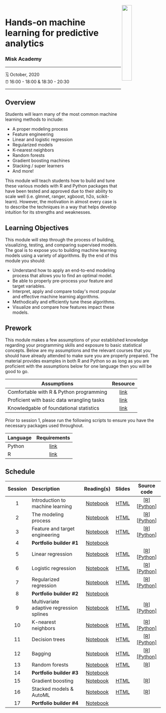 <img src="https://user-images.githubusercontent.com/6753598/86978801-c3cf3280-c14d-11ea-822a-7e65a384ed8b.png" align="right" width="25%" height="25%"/>

Hands-on machine learning for predictive analytics
================

### Misk Academy

-----

:spiral_calendar: October, 2020  
:alarm_clock:     16:00 - 18:00 & 18:30 - 20:30

-----

## Overview

Students will learn many of the most common machine learning methods to include:

-	A proper modeling process 
-	Feature engineering
-	Linear and logistic regression 
-	Regularized models 
-	K-nearest neighbors 
-	Random forests 
-	Gradient boosting machines 
-	Stacking / super learners 
-	And more!

This module will teach students how to build and tune these various models with R and Python packages that have been tested and approved due to their ability to scale well (i.e. glmnet, ranger, xgboost, h2o, scikit-learn). However, the motivation in almost every case is to describe the techniques in a way that helps develop intuition for its strengths and weaknesses. 

## Learning Objectives

This module will step through the process of building, visualizing, testing, and comparing supervised models. The goal is to expose you to building machine learning models using a variety of algorithms. By the end of this module you should:

* Understand how to apply an end-to-end modeling process that allows you to find an optimal model.
* Be able to properly pre-process your feature and target variables.
* Interpret, apply and compare today's most popular and effective machine learning algorithms.
* Methodically and efficiently tune these algorithms.
* Visualize and compare how features impact these models.

## Prework

This module makes a few assumptions of your established knowledge regarding your programming skills and exposure to basic statistical concepts. Below are my assumptions and the relevant courses that you should have already attended to make sure you are properly prepared. The material provides examples in both R and Python so as long as you are proficient with the assumptions below for one language then you will be good to go.

| Assumptions                       | Resource      
| --------------------------------- | :-------------: |
| Comfortable with R & Python programming    | [link](https://github.com/misk-data-science/misk-intro-ds) | 
| Proficient with basic data wrangling tasks    | [link](https://github.com/misk-data-science/misk-intro-ds) | 
| Knowledgable of foundational statistics    | [link](https://github.com/misk-data-science/misk-stats-foundations) |

Prior to session 1, please run the following scripts to ensure you have the necessary packages used throughout. 

| Language                       | Requirements     
| ------------------------------ | :-------------: |
| Python    | [link]() | 
| R    | [link](https://github.com/misk-data-science/misk-homl/blob/master/materials/R/00-setup.Rmd) | 

## Schedule


| Session       | Description                          | Reading(s)    | Slides        | Source code             
| :-----------: | :----------------------------------- | :-----------: | :-----------: | :-----------: |
| 1             | Introduction to machine learning     | [Notebook](https://misk-data-science.github.io/misk-homl/docs/notebooks/01-introduction.html)  | [HTML](https://misk-data-science.github.io/misk-homl/docs/01-introduction-slides.html)  | [[R]](https://github.com/misk-data-science/misk-homl/blob/master/materials/R/01-introduction.Rmd) [[Python](https://github.com/misk-data-science/misk-homl/blob/master/materials/Python/01-introduction.ipynb)]  |
| 2             | The modeling process                 | [Notebook](https://misk-data-science.github.io/misk-homl/docs/notebooks/02-modeling-process.html)  | [HTML](https://misk-data-science.github.io/misk-homl/docs/02-modeling-process-slides.html)  | [[R](https://github.com/misk-data-science/misk-homl/blob/master/materials/R/02-modeling-process.Rmd)] [[Python](https://github.com/misk-data-science/misk-homl/blob/master/materials/Python/02-modeling-process.ipynb)]  |
| 3             | Feature and target engineering       | [Notebook](https://misk-data-science.github.io/misk-homl/docs/notebooks/03-engineering.html)  | [HTML](https://misk-data-science.github.io/misk-homl/docs/03-engineering-slides.html)  | [[R](https://github.com/misk-data-science/misk-homl/blob/master/materials/R/03-feature-engineering.Rmd)] [[Python](https://github.com/misk-data-science/misk-homl/blob/master/materials/Python/03-engineering.ipynb)] |
| 4             | __Portfolio builder #1__               | [Notebook](https://misk-data-science.github.io/misk-homl/docs/99x1-portfolio-builder.html)  |   |  |
| 5             | Linear regression                    | [Notebook](https://misk-data-science.github.io/misk-homl/docs/notebooks/04-linear-regression.html)  | [HTML](https://misk-data-science.github.io/misk-homl/docs/04-linear-regression-slides.html)  | [[R](https://github.com/misk-data-science/misk-homl/blob/master/materials/R/04-linear-regression.Rmd)] [[Python](https://github.com/misk-data-science/misk-homl/blob/master/materials/Python/04-linear-regression.ipynb)] |
| 6             | Logistic regression                  | [Notebook](https://misk-data-science.github.io/misk-homl/docs/notebooks/05-logistic-regression.html)  | [HTML](https://misk-data-science.github.io/misk-homl/docs/05-logistic-regression-slides.html) | [[R](https://github.com/misk-data-science/misk-homl/blob/master/materials/R/05-logistic-regression.Rmd)] [[Python]](https://github.com/misk-data-science/misk-homl/blob/master/materials/Python/05-logistic-regression.ipynb) |
| 7             | Regularized regression               | [Notebook](https://misk-data-science.github.io/misk-homl/docs/notebooks/06-regularized-regression.html)  | [HTML](https://misk-data-science.github.io/misk-homl/docs/06-regularized-regression-slides.html) | [[R](https://github.com/misk-data-science/misk-homl/blob/master/materials/R/06-regularized-regression.Rmd)] [[Python]](https://github.com/misk-data-science/misk-homl/blob/master/materials/Python/06-regularized-regression.ipynb) |
| 8             | __Portfolio builder #2__               | [Notebook](https://misk-data-science.github.io/misk-homl/docs/99x2-portfolio-builder.html)  |   |  |
| 9             | Multivariate adaptive regression splines | [Notebook](https://misk-data-science.github.io/misk-homl/docs/notebooks/07-mars.html)  | [HTML](https://misk-data-science.github.io/misk-homl/docs/07-mars-slides.html) | [[R](https://github.com/misk-data-science/misk-homl/blob/master/materials/R/07-mars.Rmd)]  [[Python]](https://github.com/misk-data-science/misk-homl/blob/master/materials/Python/07-mars.ipynb) |
| 10            | K-nearest neighbors                  | [Notebook](https://misk-data-science.github.io/misk-homl/docs/notebooks/08-knn.html)  |  [HTML](https://misk-data-science.github.io/misk-homl/docs/08-knn-slides.html) | [[R](https://github.com/misk-data-science/misk-homl/blob/master/materials/R/08-knn.Rmd)]   [[Python]](https://github.com/misk-data-science/misk-homl/blob/master/materials/Python/08-knn.ipynb) |
| 11            | Decision trees                       | [Notebook](https://misk-data-science.github.io/misk-homl/docs/notebooks/09-decision-trees.html)  | [HTML](https://misk-data-science.github.io/misk-homl/docs/09-dt-bagging-rf-slides.html#1)  | [[R](https://github.com/misk-data-science/misk-homl/blob/master/materials/R/09-decision-trees.Rmd)]   [[Python]](https://github.com/misk-data-science/misk-homl/blob/master/materials/Python/09-decision-trees.ipynb) |
| 12            | Bagging                              | [Notebook](https://misk-data-science.github.io/misk-homl/docs/notebooks/10-bagging.html)  | [HTML](https://misk-data-science.github.io/misk-homl/docs/09-dt-bagging-rf-slides.html#28)  | [[R](https://github.com/misk-data-science/misk-homl/blob/master/materials/R/10-bagging.Rmd)]   [[Python]](https://github.com/misk-data-science/misk-homl/blob/master/materials/Python/10-bagging.ipynb)  |
| 13            | Random forests                       | [Notebook](https://misk-data-science.github.io/misk-homl/docs/notebooks/11-random-forests.html)  | [HTML](https://misk-data-science.github.io/misk-homl/docs/09-dt-bagging-rf-slides.html#36)  | [[R](https://github.com/misk-data-science/misk-homl/blob/master/materials/R/11-random-forests.Rmd)]   |
| 14            | __Portfolio builder #3__               | [Notebook](https://misk-data-science.github.io/misk-homl/docs/99x3-portfolio-builder.html)  |   |  |
| 15            | Gradient boosting                    | [Notebook](https://misk-data-science.github.io/misk-homl/docs/12-gbm.nb.html)  | [HTML](https://misk-data-science.github.io/misk-homl/docs/12-gbm-slides.html)  | [[R](https://github.com/misk-data-science/misk-homl/blob/master/materials/R/12-gbm.Rmd)]   |
| 16            | Stacked models & AutoML              | [Notebook](https://misk-data-science.github.io/misk-homl/docs/13-stacked.nb.html)  | [HTML](https://misk-data-science.github.io/misk-homl/docs/13-stacked-slides.html) | [[R](https://github.com/misk-data-science/misk-homl/blob/master/materials/R/13-stacking.Rmd)] |
| 17            | __Portfolio builder #4__               | [Notebook](https://misk-data-science.github.io/misk-homl/docs/99x4-portfolio-builder.html)  |   |   |

